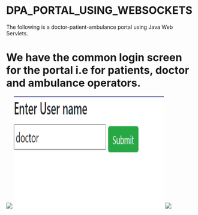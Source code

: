 # DPA_PORTAL_USING_WEBSOCKETS
The following is a doctor-patient-ambulance portal using Java Web Servlets.
<h1>We have the common login screen for the portal i.e for patients, doctor and ambulance operators. </h1>
<img src="WebSocket3/DPA_PORTAL_USING_WEBSOCKETS/WebSocket3/WebContent/Web sockets/Home patient.PNG">
<img src="WebSocket3/WebContent/Web sockets/doctor.PNG" height="300" width="400">
<img src="/DPA_PORTAL_USING_WEBSOCKETS/WebSocket3/WebContent/Web sockets/ambulance.PNG">
